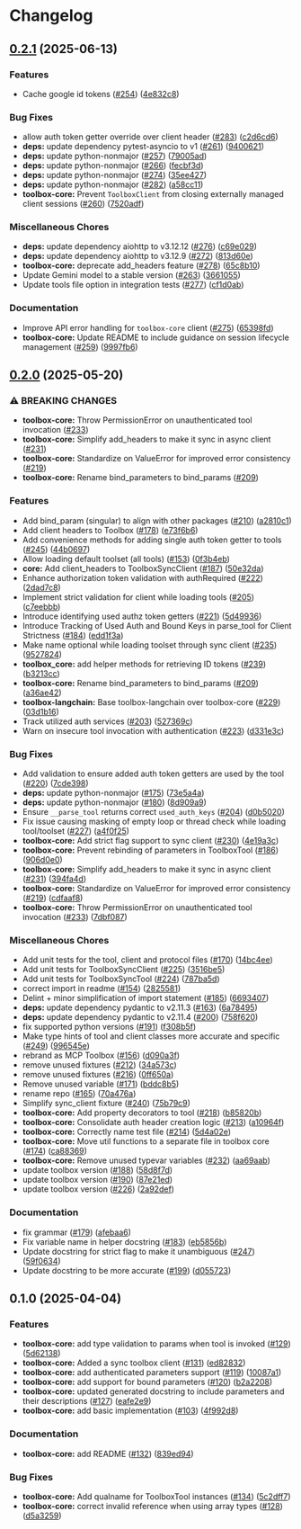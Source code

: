 # Changelog

## [0.2.1](https://github.com/googleapis/mcp-toolbox-sdk-python/compare/toolbox-core-v0.2.0...toolbox-core-v0.2.1) (2025-06-13)


### Features

* Cache google id tokens ([#254](https://github.com/googleapis/mcp-toolbox-sdk-python/issues/254)) ([4e832c8](https://github.com/googleapis/mcp-toolbox-sdk-python/commit/4e832c8aa89f65f183f2cb13d55440292b1dc09d))


### Bug Fixes

* allow auth token getter override over client header ([#283](https://github.com/googleapis/mcp-toolbox-sdk-python/issues/283)) ([c2d6cd6](https://github.com/googleapis/mcp-toolbox-sdk-python/commit/c2d6cd66673e81e2b4cc3a43b4a897a3a04723f0))
* **deps:** update dependency pytest-asyncio to v1 ([#261](https://github.com/googleapis/mcp-toolbox-sdk-python/issues/261)) ([9400621](https://github.com/googleapis/mcp-toolbox-sdk-python/commit/94006211658fa5852e2a7e17497ec30e157cdc3e))
* **deps:** update python-nonmajor ([#257](https://github.com/googleapis/mcp-toolbox-sdk-python/issues/257)) ([79005ad](https://github.com/googleapis/mcp-toolbox-sdk-python/commit/79005ada9960dc593eb116289a93175032a9ee1a))
* **deps:** update python-nonmajor ([#266](https://github.com/googleapis/mcp-toolbox-sdk-python/issues/266)) ([fecbf3d](https://github.com/googleapis/mcp-toolbox-sdk-python/commit/fecbf3d58647aec670b2cf7bad929d4605ad2cc8))
* **deps:** update python-nonmajor ([#274](https://github.com/googleapis/mcp-toolbox-sdk-python/issues/274)) ([35ee427](https://github.com/googleapis/mcp-toolbox-sdk-python/commit/35ee427443311a896f98b9e8f57187f6d502e3d7))
* **deps:** update python-nonmajor ([#282](https://github.com/googleapis/mcp-toolbox-sdk-python/issues/282)) ([a58cc11](https://github.com/googleapis/mcp-toolbox-sdk-python/commit/a58cc113d59b2e5f08460225a4d894dda0ca3e0c))
* **toolbox-core:** Prevent `ToolboxClient` from closing externally managed client sessions ([#260](https://github.com/googleapis/mcp-toolbox-sdk-python/issues/260)) ([7520adf](https://github.com/googleapis/mcp-toolbox-sdk-python/commit/7520adf8f75b2d8d9d254cfa43774ba876fcd222))


### Miscellaneous Chores

* **deps:** update dependency aiohttp to v3.12.12 ([#276](https://github.com/googleapis/mcp-toolbox-sdk-python/issues/276)) ([c69e029](https://github.com/googleapis/mcp-toolbox-sdk-python/commit/c69e0296b8f3ef792c1d56be0bd66194d0bf5710))
* **deps:** update dependency aiohttp to v3.12.9 ([#272](https://github.com/googleapis/mcp-toolbox-sdk-python/issues/272)) ([813d60e](https://github.com/googleapis/mcp-toolbox-sdk-python/commit/813d60e40f036faa2bf7d1c72457ceb39c1c37d1))
* **toolbox-core:** deprecate add_headers feature ([#278](https://github.com/googleapis/mcp-toolbox-sdk-python/issues/278)) ([65c8b10](https://github.com/googleapis/mcp-toolbox-sdk-python/commit/65c8b101f28476935aa677a4223cccc775af9cf1))
* Update Gemini model to a stable version ([#263](https://github.com/googleapis/mcp-toolbox-sdk-python/issues/263)) ([3661055](https://github.com/googleapis/mcp-toolbox-sdk-python/commit/36610558b205b72de7e40c469cdaabb5a715c4a3))
* Update tools file option in integration tests ([#277](https://github.com/googleapis/mcp-toolbox-sdk-python/issues/277)) ([cf1d0ab](https://github.com/googleapis/mcp-toolbox-sdk-python/commit/cf1d0ab145b067a8cc817eeacd7aa05ba3a6990f))


### Documentation

* Improve API error handling for `toolbox-core` client ([#275](https://github.com/googleapis/mcp-toolbox-sdk-python/issues/275)) ([65398fd](https://github.com/googleapis/mcp-toolbox-sdk-python/commit/65398fd0c98c95188304670651a84d002e11d030))
* **toolbox-core:** Update README to include guidance on session lifecycle management ([#259](https://github.com/googleapis/mcp-toolbox-sdk-python/issues/259)) ([9997fb6](https://github.com/googleapis/mcp-toolbox-sdk-python/commit/9997fb6b5cc1195b6732ecba3823309951a3e096))

## [0.2.0](https://github.com/googleapis/mcp-toolbox-sdk-python/compare/toolbox-core-v0.1.0...toolbox-core-v0.2.0) (2025-05-20)


### ⚠ BREAKING CHANGES

* **toolbox-core:** Throw PermissionError on unauthenticated tool invocation ([#233](https://github.com/googleapis/mcp-toolbox-sdk-python/issues/233))
* **toolbox-core:** Simplify add_headers to make it sync in async client ([#231](https://github.com/googleapis/mcp-toolbox-sdk-python/issues/231))
* **toolbox-core:** Standardize on ValueError for improved error consistency ([#219](https://github.com/googleapis/mcp-toolbox-sdk-python/issues/219))
* **toolbox-core:** Rename bind_parameters to bind_params ([#209](https://github.com/googleapis/mcp-toolbox-sdk-python/issues/209))

### Features

* Add bind_param (singular) to align with other packages ([#210](https://github.com/googleapis/mcp-toolbox-sdk-python/issues/210)) ([a2810c1](https://github.com/googleapis/mcp-toolbox-sdk-python/commit/a2810c198a52a43a52d2e95f1cd09ab8409d912f))
* Add client headers to Toolbox ([#178](https://github.com/googleapis/mcp-toolbox-sdk-python/issues/178)) ([e73f6b6](https://github.com/googleapis/mcp-toolbox-sdk-python/commit/e73f6b607219d1d51304dde21f7d9c0bf24fc915))
* Add convenience methods for adding single auth token getter to tools ([#245](https://github.com/googleapis/mcp-toolbox-sdk-python/issues/245)) ([44b0697](https://github.com/googleapis/mcp-toolbox-sdk-python/commit/44b0697efd693db364c0b8cf8b9dfa929e428ef6))
* Allow loading default toolset (all tools) ([#153](https://github.com/googleapis/mcp-toolbox-sdk-python/issues/153)) ([0f3b4eb](https://github.com/googleapis/mcp-toolbox-sdk-python/commit/0f3b4ebb55d5d4fafecf7ceb648460784b76c257))
* **core:** Add client_headers to ToolboxSyncClient ([#187](https://github.com/googleapis/mcp-toolbox-sdk-python/issues/187)) ([50e32da](https://github.com/googleapis/mcp-toolbox-sdk-python/commit/50e32da6bed00c7bcba194406dcc4e0387f452f2))
* Enhance authorization token validation with authRequired ([#222](https://github.com/googleapis/mcp-toolbox-sdk-python/issues/222)) ([2dad7c8](https://github.com/googleapis/mcp-toolbox-sdk-python/commit/2dad7c8422e420f2f10a68f0ebbeaca4aa26a5e1))
* Implement strict validation for client while loading tools ([#205](https://github.com/googleapis/mcp-toolbox-sdk-python/issues/205)) ([c7eebbb](https://github.com/googleapis/mcp-toolbox-sdk-python/commit/c7eebbb42ff24c77936cdac6b6d2b685ef282a64))
* Introduce identifying used authz token getters ([#221](https://github.com/googleapis/mcp-toolbox-sdk-python/issues/221)) ([5d49936](https://github.com/googleapis/mcp-toolbox-sdk-python/commit/5d4993622dd3a05b26710c7325c827cb7575913b))
* Introduce Tracking of Used Auth and Bound Keys in parse_tool for Client Strictness ([#184](https://github.com/googleapis/mcp-toolbox-sdk-python/issues/184)) ([edd1f3a](https://github.com/googleapis/mcp-toolbox-sdk-python/commit/edd1f3ad9d63ef2db2adf93f1373a8b51d5c6b20))
* Make name optional while loading toolset through sync client ([#235](https://github.com/googleapis/mcp-toolbox-sdk-python/issues/235)) ([9527824](https://github.com/googleapis/mcp-toolbox-sdk-python/commit/9527824b92232a0b7644015f64c7438086d0596a))
* **toolbox_core:** add helper methods for retrieving ID tokens ([#239](https://github.com/googleapis/mcp-toolbox-sdk-python/issues/239)) ([b3213cc](https://github.com/googleapis/mcp-toolbox-sdk-python/commit/b3213cc9eaeb7052cefdee7e7ee81efab080b2c6))
* **toolbox-core:** Rename bind_parameters to bind_params ([#209](https://github.com/googleapis/mcp-toolbox-sdk-python/issues/209)) ([a36ae42](https://github.com/googleapis/mcp-toolbox-sdk-python/commit/a36ae42532fbcb8ad114c14dc9017b5b0b81e589))
* **toolbox-langchain:** Base toolbox-langchain over toolbox-core ([#229](https://github.com/googleapis/mcp-toolbox-sdk-python/issues/229)) ([03d1b16](https://github.com/googleapis/mcp-toolbox-sdk-python/commit/03d1b160db602f7aeb1c25bc77014ff440ea7504))
* Track utilized auth services ([#203](https://github.com/googleapis/mcp-toolbox-sdk-python/issues/203)) ([527369c](https://github.com/googleapis/mcp-toolbox-sdk-python/commit/527369c3b1b2b475a26619081207b92ed4c1b6ba))
* Warn on insecure tool invocation with authentication ([#223](https://github.com/googleapis/mcp-toolbox-sdk-python/issues/223)) ([d331e3c](https://github.com/googleapis/mcp-toolbox-sdk-python/commit/d331e3c7b424cb3b16122321a7e82a4e6712a6a2))


### Bug Fixes

* Add validation to ensure added auth token getters are used by the tool ([#220](https://github.com/googleapis/mcp-toolbox-sdk-python/issues/220)) ([7cde398](https://github.com/googleapis/mcp-toolbox-sdk-python/commit/7cde39878b94d29940be2b69bd12b6c9d927ad81))
* **deps:** update python-nonmajor ([#175](https://github.com/googleapis/mcp-toolbox-sdk-python/issues/175)) ([73e5a4a](https://github.com/googleapis/mcp-toolbox-sdk-python/commit/73e5a4ac63ee39486529952351c06179ee268c7c))
* **deps:** update python-nonmajor ([#180](https://github.com/googleapis/mcp-toolbox-sdk-python/issues/180)) ([8d909a9](https://github.com/googleapis/mcp-toolbox-sdk-python/commit/8d909a9e19abed4a02e30a4dfc48e06afdbb01ea))
* Ensure `__parse_tool` returns correct `used_auth_keys` ([#204](https://github.com/googleapis/mcp-toolbox-sdk-python/issues/204)) ([d0b5020](https://github.com/googleapis/mcp-toolbox-sdk-python/commit/d0b5020dceca76feffa66f64d91237d284b9bcfb))
* Fix issue causing masking of empty loop or thread check while loading tool/toolset ([#227](https://github.com/googleapis/mcp-toolbox-sdk-python/issues/227)) ([a4f0f25](https://github.com/googleapis/mcp-toolbox-sdk-python/commit/a4f0f25ce6dd6ee09f08e0340bc92f5a21527f9d))
* **toolbox-core:** Add strict flag support to sync client ([#230](https://github.com/googleapis/mcp-toolbox-sdk-python/issues/230)) ([4e19a3c](https://github.com/googleapis/mcp-toolbox-sdk-python/commit/4e19a3cea7a13821b1c13404944a6b892308cfd0))
* **toolbox-core:** Prevent rebinding of parameters in ToolboxTool ([#186](https://github.com/googleapis/mcp-toolbox-sdk-python/issues/186)) ([906d0e0](https://github.com/googleapis/mcp-toolbox-sdk-python/commit/906d0e080e553e963c2ebfb15c94bf3efdd4886c))
* **toolbox-core:** Simplify add_headers to make it sync in async client ([#231](https://github.com/googleapis/mcp-toolbox-sdk-python/issues/231)) ([394fa4d](https://github.com/googleapis/mcp-toolbox-sdk-python/commit/394fa4d20436b2ca1fc8b9fa84654aa0be4cd6f4))
* **toolbox-core:** Standardize on ValueError for improved error consistency ([#219](https://github.com/googleapis/mcp-toolbox-sdk-python/issues/219)) ([cdfaaf8](https://github.com/googleapis/mcp-toolbox-sdk-python/commit/cdfaaf871e8225510aa4a8892fc186bd528e8472))
* **toolbox-core:** Throw PermissionError on unauthenticated tool invocation ([#233](https://github.com/googleapis/mcp-toolbox-sdk-python/issues/233)) ([7dbf087](https://github.com/googleapis/mcp-toolbox-sdk-python/commit/7dbf08743d2d2d4df35cab690379ba5e72d82f32))


### Miscellaneous Chores

* Add unit tests for the tool, client and protocol files ([#170](https://github.com/googleapis/mcp-toolbox-sdk-python/issues/170)) ([14bc4ee](https://github.com/googleapis/mcp-toolbox-sdk-python/commit/14bc4eec7c85329c6a41d1cd21e7eccbe68b0a7c))
* Add unit tests for ToolboxSyncClient ([#225](https://github.com/googleapis/mcp-toolbox-sdk-python/issues/225)) ([3516be5](https://github.com/googleapis/mcp-toolbox-sdk-python/commit/3516be521250f7ed097da1a280bf970f9e48e756))
* Add unit tests for ToolboxSyncTool ([#224](https://github.com/googleapis/mcp-toolbox-sdk-python/issues/224)) ([787ba5d](https://github.com/googleapis/mcp-toolbox-sdk-python/commit/787ba5d869cc59ca4e3eaec5944a0d2be319473d))
* correct import in readme ([#154](https://github.com/googleapis/mcp-toolbox-sdk-python/issues/154)) ([2825581](https://github.com/googleapis/mcp-toolbox-sdk-python/commit/2825581c105189bea2ccb31beaf50001512f9a49))
* Delint + minor simplification of import statement ([#185](https://github.com/googleapis/mcp-toolbox-sdk-python/issues/185)) ([6693407](https://github.com/googleapis/mcp-toolbox-sdk-python/commit/6693407421e94bc7a02be62e257ce33d9f75a34f))
* **deps:** update dependency pydantic to v2.11.3 ([#163](https://github.com/googleapis/mcp-toolbox-sdk-python/issues/163)) ([6a78495](https://github.com/googleapis/mcp-toolbox-sdk-python/commit/6a78495ecfe8b51992f55518ab0e7dca1bd6f849))
* **deps:** update dependency pydantic to v2.11.4 ([#200](https://github.com/googleapis/mcp-toolbox-sdk-python/issues/200)) ([758f620](https://github.com/googleapis/mcp-toolbox-sdk-python/commit/758f620e25427396b52d257722d7f71312421ad1))
* fix supported python versions ([#191](https://github.com/googleapis/mcp-toolbox-sdk-python/issues/191)) ([f308b5f](https://github.com/googleapis/mcp-toolbox-sdk-python/commit/f308b5f7d7019635798000d0921cf3f549075fd8))
* Make type hints of tool and client classes more accurate and specific ([#249](https://github.com/googleapis/mcp-toolbox-sdk-python/issues/249)) ([996545e](https://github.com/googleapis/mcp-toolbox-sdk-python/commit/996545e1f66a547a416b2eefcfd7cbcf73abd320))
* rebrand as MCP Toolbox ([#156](https://github.com/googleapis/mcp-toolbox-sdk-python/issues/156)) ([d090a3f](https://github.com/googleapis/mcp-toolbox-sdk-python/commit/d090a3f2af35a2e3e1e5d59b3176b026af510b7b))
* remove unused fixtures ([#212](https://github.com/googleapis/mcp-toolbox-sdk-python/issues/212)) ([34a573c](https://github.com/googleapis/mcp-toolbox-sdk-python/commit/34a573ceebba7737eed42bf5d91dbf45f2f8784f))
* remove unused fixtures ([#216](https://github.com/googleapis/mcp-toolbox-sdk-python/issues/216)) ([0ff650a](https://github.com/googleapis/mcp-toolbox-sdk-python/commit/0ff650a1d96ea3355b2cd707573c093d985557c6))
* Remove unused variable ([#171](https://github.com/googleapis/mcp-toolbox-sdk-python/issues/171)) ([bddc8b5](https://github.com/googleapis/mcp-toolbox-sdk-python/commit/bddc8b52886732eb3cdec936cb8c58f27ac829e6))
* rename repo ([#165](https://github.com/googleapis/mcp-toolbox-sdk-python/issues/165)) ([70a476a](https://github.com/googleapis/mcp-toolbox-sdk-python/commit/70a476a4fed46a905fe77101c3c1077fd6d5bd21))
* Simplify sync_client fixture ([#240](https://github.com/googleapis/mcp-toolbox-sdk-python/issues/240)) ([75b79c9](https://github.com/googleapis/mcp-toolbox-sdk-python/commit/75b79c9f625fe1944664304cab48b5cc22bf9693))
* **toolbox-core:** Add property decorators to tool ([#218](https://github.com/googleapis/mcp-toolbox-sdk-python/issues/218)) ([b85820b](https://github.com/googleapis/mcp-toolbox-sdk-python/commit/b85820b60bf9f7b237cf517ff83f954321a34258))
* **toolbox-core:** Consolidate auth header creation logic ([#213](https://github.com/googleapis/mcp-toolbox-sdk-python/issues/213)) ([a10964f](https://github.com/googleapis/mcp-toolbox-sdk-python/commit/a10964f41dc71934b88d0300e47fc4340da6ad3b))
* **toolbox-core:** Correctly name test file ([#214](https://github.com/googleapis/mcp-toolbox-sdk-python/issues/214)) ([5d4a02e](https://github.com/googleapis/mcp-toolbox-sdk-python/commit/5d4a02e61c2f3b04918b8fa52d8ae0aebc8ceb56))
* **toolbox-core:** Move util functions to a separate file in toolbox core ([#174](https://github.com/googleapis/mcp-toolbox-sdk-python/issues/174)) ([ca88369](https://github.com/googleapis/mcp-toolbox-sdk-python/commit/ca88369f5dd388299d32b9662443152c74397b3b))
* **toolbox-core:** Remove unused typevar variables ([#232](https://github.com/googleapis/mcp-toolbox-sdk-python/issues/232)) ([aa69aab](https://github.com/googleapis/mcp-toolbox-sdk-python/commit/aa69aab702ecdf5006081d4ca224b6b1a34c793f))
* update toolbox version ([#188](https://github.com/googleapis/mcp-toolbox-sdk-python/issues/188)) ([58d8f7d](https://github.com/googleapis/mcp-toolbox-sdk-python/commit/58d8f7d4601495faf2a33a48cc26bb0a599622ed))
* update toolbox version ([#190](https://github.com/googleapis/mcp-toolbox-sdk-python/issues/190)) ([87e21ed](https://github.com/googleapis/mcp-toolbox-sdk-python/commit/87e21ed07035ec96fb7b6c730585061d17d727c7))
* update toolbox version ([#226](https://github.com/googleapis/mcp-toolbox-sdk-python/issues/226)) ([2a92def](https://github.com/googleapis/mcp-toolbox-sdk-python/commit/2a92def08825417b32faa523a3355eba34351955))


### Documentation

* fix grammar ([#179](https://github.com/googleapis/mcp-toolbox-sdk-python/issues/179)) ([afebaa6](https://github.com/googleapis/mcp-toolbox-sdk-python/commit/afebaa6bfcb2e855823c64a56f4f249da2a721d7))
* Fix variable name in helper docstring ([#183](https://github.com/googleapis/mcp-toolbox-sdk-python/issues/183)) ([eb5856b](https://github.com/googleapis/mcp-toolbox-sdk-python/commit/eb5856b047fbaeee1375c2e7a6135f2fcf2526c3))
* Update docstring for strict flag to make it unambiguous ([#247](https://github.com/googleapis/mcp-toolbox-sdk-python/issues/247)) ([59f0634](https://github.com/googleapis/mcp-toolbox-sdk-python/commit/59f063446b98965c1fa8818d8ab93d5cd5d0b2ec))
* Update docstring to be more accurate ([#199](https://github.com/googleapis/mcp-toolbox-sdk-python/issues/199)) ([d055723](https://github.com/googleapis/mcp-toolbox-sdk-python/commit/d0557237bd6f936d52d79c66606e3d7fd2ef0afd))

## 0.1.0 (2025-04-04)


### Features

* **toolbox-core:** add type validation to params when tool is invoked ([#129](https://github.com/googleapis/genai-toolbox-langchain-python/issues/129)) ([5d62138](https://github.com/googleapis/genai-toolbox-langchain-python/commit/5d621388b3dc8d6fb7583b56dc9d7fcfa02c0a8b))
* **toolbox-core:** Added a sync toolbox client ([#131](https://github.com/googleapis/genai-toolbox-langchain-python/issues/131)) ([ed82832](https://github.com/googleapis/genai-toolbox-langchain-python/commit/ed82832b6e84e8e278820b537fbdbfabd1a0b250))
* **toolbox-core:** add authenticated parameters support ([#119](https://github.com/googleapis/genai-toolbox-langchain-python/issues/119)) ([10087a1](https://github.com/googleapis/genai-toolbox-langchain-python/commit/10087a136056cd47765b376ba18897bae5b848a3))
* **toolbox-core:** add support for bound parameters ([#120](https://github.com/googleapis/genai-toolbox-langchain-python/issues/120)) ([b2a2208](https://github.com/googleapis/genai-toolbox-langchain-python/commit/b2a22089d4a9abc067605d603c077ff4c4843147))
* **toolbox-core:** updated generated docstring to include parameters and their descriptions ([#127](https://github.com/googleapis/genai-toolbox-langchain-python/issues/127)) ([eafe2e9](https://github.com/googleapis/genai-toolbox-langchain-python/commit/eafe2e9cb1e2f84e3b2ba5bee5c469ae5754ade9))
* **toolbox-core:** add basic implementation  ([#103](https://github.com/googleapis/genai-toolbox-langchain-python/issues/103)) ([4f992d8](https://github.com/googleapis/genai-toolbox-langchain-python/commit/4f992d8b2d3cc75692d030b67d13f90c36c49ac9))

### Documentation
* **toolbox-core:** add README ([#132](https://github.com/googleapis/genai-toolbox-langchain-python/issues/132)) ([839ed94](https://github.com/googleapis/genai-toolbox-langchain-python/commit/839ed940b5d8de31a83a98b375a7fd24402f5267))


### Bug Fixes

* **toolbox-core:** Add qualname for ToolboxTool instances ([#134](https://github.com/googleapis/genai-toolbox-langchain-python/issues/134)) ([5c2dff7](https://github.com/googleapis/genai-toolbox-langchain-python/commit/5c2dff7b2378eaa9298cc281b3658f85a32aa1a5))
* **toolbox-core:** correct invalid reference when using array types ([#128](https://github.com/googleapis/genai-toolbox-langchain-python/issues/128)) ([d5a3259](https://github.com/googleapis/genai-toolbox-langchain-python/commit/d5a325926e3fb03b33f9133e7cc70fa935b9aecb))
